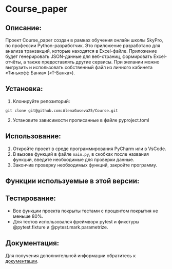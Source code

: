 # Course_paper

## Описание:

Проект Course_paper создан в рамках обучения онлайн школы SkyPro, по профессии Python-разработчик. 
Это приложение разработано для анализа транзакций, которые находятся в Excel-файле. Приложение будет генерировать
JSON-данные для веб-страниц, формировать Excel-отчёты, а также предоставлять другие сервисы. При желании можно выгрузить
и использовать собственный файл из личного кабинета «Тинькофф Банка» («Т-Банка»).


## Установка:

1. Клонируйте репозиторий:
```
git clone git@github.com:AlenaGuseva25/Course.git
```
2. Установите зависимости прописанные в файле pyproject.toml


## Использование:

1. Откройте проект в среде программирования PyCharm или в VsCode.
2. В вызове функций в файле `main.py`, в скобках после названия функций, введите необходимые для проверки данные.
3. Закончив проверку необходимых функций, закройте программу.

## Функции используемые в этой версии:



## Тестирование:

* Все функции проекта покрыты тестами с процентом покрытия не меньше 80%.
* Для тестов использовался фреймворк pytest и фикстуры @pytest.fixture и @pytest.mark.parametrize.

## Документация:

Для получения дополнительной информации обратитесь к [документации](docs/README.md).